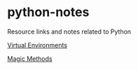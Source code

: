 python-notes
============

Resource links and notes related to Python

[Virtual Environments](http://docs.python-guide.org/en/latest/dev/virtualenvs/)

[Magic Methods](http://www.rafekettler.com/magicmethods.html)
